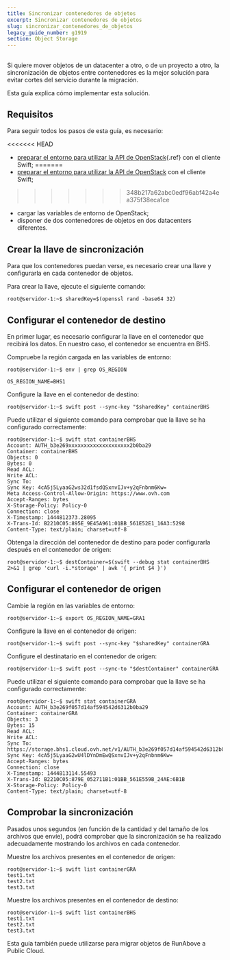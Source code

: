 ```yaml
---
title: Sincronizar contenedores de objetos
excerpt: Sincronizar contenedores de objetos
slug: sincronizar_contenedores_de_objetos
legacy_guide_number: g1919
section: Object Storage
---
```



## 
Si quiere mover objetos de un datacenter a otro, o de un proyecto a otro, la sincronización de objetos entre contenedores es la mejor solución para evitar cortes del servicio durante la migración.

Esta guía explica cómo implementar esta solución.


## Requisitos
Para seguir todos los pasos de esta guía, es necesario:


<<<<<<< HEAD
- [preparar el entorno para utilizar la API de OpenStack](../platform/public-cloud/prepare_the_environment_for_using_the_openstack_api/guide.es-us.md){.ref} con el cliente Swift;
=======
- [preparar el entorno para utilizar la API de OpenStack](https://docs.ovh.com/es/public-cloud/preparar_el_entorno_para_utilizar_la_api_de_openstack/) con el cliente Swift;
>>>>>>> 348b217a62abc0edf96abf42a4ea375f38eca1ce
- cargar las variables de entorno de OpenStack;
- disponer de dos contenedores de objetos en dos datacenters diferentes.




## Crear la llave de sincronización
Para que los contenedores puedan verse, es necesario crear una llave y configurarla en cada contenedor de objetos.

Para crear la llave, ejecute el siguiente comando: 


```
root@servidor-1:~$ sharedKey=$(openssl rand -base64 32)
```




## Configurar el contenedor de destino
En primer lugar, es necesario configurar la llave en el contenedor que recibirá los datos. En nuestro caso, el contenedor se encuentra en BHS. 

Compruebe la región cargada en las variables de entorno:


```
root@servidor-1:~$ env | grep OS_REGION

OS_REGION_NAME=BHS1
```


Configure la llave en el contenedor de destino:


```
root@servidor-1:~$ swift post --sync-key "$sharedKey" containerBHS
```


Puede utilizar el siguiente comando para comprobar que la llave se ha configurado correctamente: 


```
root@servidor-1:~$ swift stat containerBHS
Account: AUTH_b3e269xxxxxxxxxxxxxxxxxxxx2b0ba29
Container: containerBHS
Objects: 0
Bytes: 0
Read ACL:
Write ACL:
Sync To:
Sync Key: 4cA5j5LyaaG2ws32d1fsdQSxnvIJv+y2qFnbnm6Kw=
Meta Access-Control-Allow-Origin: https://www.ovh.com
Accept-Ranges: bytes
X-Storage-Policy: Policy-0
Connection: close
X-Timestamp: 1444812373.28095
X-Trans-Id: B2210C05:895E_9E45A961:01BB_561E52E1_16A3:5298
Content-Type: text/plain; charset=utf-8
```


Obtenga la dirección del contenedor de destino para poder configurarla después en el contenedor de origen: 


```
root@servidor-1:~$ destContainer=$(swift --debug stat containerBHS 2>&1 | grep 'curl -i.*storage' | awk '{ print $4 }')
```




## Configurar el contenedor de origen
Cambie la región en las variables de entorno: 


```
root@servidor-1:~$ export OS_REGION_NAME=GRA1
```


Configure la llave en el contenedor de origen:


```
root@servidor-1:~$ swift post --sync-key "$sharedKey" containerGRA
```


Configure el destinatario en el contenedor de origen:


```
root@servidor-1:~$ swift post --sync-to "$destContainer" containerGRA
```


Puede utilizar el siguiente comando para comprobar que la llave se ha configurado correctamente:  


```
root@servidor-1:~$ swift stat containerGRA
Account: AUTH_b3e269f057d14af594542d6312b0ba29
Container: containerGRA
Objects: 3
Bytes: 15
Read ACL:
Write ACL:
Sync To: https://storage.bhs1.cloud.ovh.net/v1/AUTH_b3e269f057d14af594542d6312b0ba29/containerBHS
Sync Key: 4cA5j5LyaaG2wU4lDYnDmEwQSxnvIJv+y2qFnbnm6Kw=
Accept-Ranges: bytes
Connection: close
X-Timestamp: 1444813114.55493
X-Trans-Id: B2210C05:879E_052711B1:01BB_561E559B_24AE:6B1B
X-Storage-Policy: Policy-0
Content-Type: text/plain; charset=utf-8
```




## Comprobar la sincronización
Pasados unos segundos (en función de la cantidad y del tamaño de los archivos que envíe), podrá comprobar que la sincronización se ha realizado adecuadamente mostrando los archivos en cada contenedor.

Muestre los archivos presentes en el contenedor de origen:


```
root@servidor-1:~$ swift list containerGRA
test1.txt
test2.txt
test3.txt
```


Muestre los archivos presentes en el contenedor de destino:


```
root@servidor-1:~$ swift list containerBHS
test1.txt
test2.txt
test3.txt
```


Esta guía también puede utilizarse para migrar objetos de RunAbove a Public Cloud.